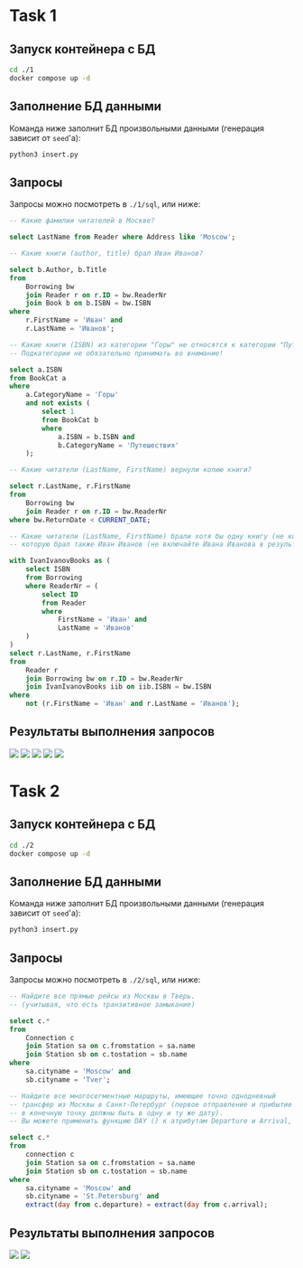 # Task 1

## Запуск контейнера с БД

```bash
cd ./1
docker compose up -d
```

## Заполнение БД данными

Команда ниже заполнит БД произвольными данными (генерация зависит от `seed`'a):

```bash
python3 insert.py
```

## Запросы

Запросы можно посмотреть в `./1/sql`, или ниже:

```sql
-- Какие фамилии читателей в Москве?

select LastName from Reader where Address like 'Moscow';
```
```sql
-- Какие книги (author, title) брал Иван Иванов?

select b.Author, b.Title
from
    Borrowing bw
    join Reader r on r.ID = bw.ReaderNr
    join Book b on b.ISBN = bw.ISBN
where
    r.FirstName = 'Иван' and
    r.LastName = 'Иванов';
```
```sql
-- Какие книги (ISBN) из категории "Горы" не относятся к категории "Путешествия"?
-- Подкатегории не обязательно принимать во внимание!

select a.ISBN
from BookCat a
where
    a.CategoryName = 'Горы'
    and not exists (
        select 1
        from BookCat b
        where
            a.ISBN = b.ISBN and
            b.CategoryName = 'Путешествия'
    );
```
```sql
-- Какие читатели (LastName, FirstName) вернули копию книги?

select r.LastName, r.FirstName
from
    Borrowing bw
    join Reader r on r.ID = bw.ReaderNr
where bw.ReturnDate < CURRENT_DATE;
```
```sql
-- Какие читатели (LastName, FirstName) брали хотя бы одну книгу (не копию),
-- которую брал также Иван Иванов (не включайте Ивана Иванова в результат)?

with IvanIvanovBooks as (
    select ISBN
    from Borrowing
    where ReaderNr = (
        select ID
        from Reader
        where
            FirstName = 'Иван' and
            LastName = 'Иванов'
    )
)
select r.LastName, r.FirstName
from
    Reader r
    join Borrowing bw on r.ID = bw.ReaderNr
    join IvanIvanovBooks iib on iib.ISBN = bw.ISBN
where
    not (r.FirstName = 'Иван' and r.LastName = 'Иванов');
```

## Результаты выполнения запросов

![](./images/1a.png)
![](./images/1b.png)
![](./images/1c.png)
![](./images/1d.png)
![](./images/1e.png)

# Task 2

## Запуск контейнера с БД

```bash
cd ./2
docker compose up -d
```

## Заполнение БД данными

Команда ниже заполнит БД произвольными данными (генерация зависит от `seed`'a):

```bash
python3 insert.py
```

## Запросы

Запросы можно посмотреть в `./2/sql`, или ниже:

```sql
-- Найдите все прямые рейсы из Москвы в Тверь.
-- (учитывая, что есть транзитивное замыкание)

select c.*
from
    Connection c
    join Station sa on c.fromstation = sa.name
    join Station sb on c.tostation = sb.name
where
    sa.cityname = 'Moscow' and
    sb.cityname = 'Tver';
```

```sql
-- Найдите все многосегментные маршруты, имеющие точно однодневный
-- трансфер из Москвы в Санкт-Петербург (первое отправление и прибытие
-- в конечную точку должны быть в одну и ту же дату).
-- Вы можете применить функцию DAY () к атрибутам Departure и Arrival, чтобы определить дату.

select c.*
from
    connection c
    join Station sa on c.fromstation = sa.name
    join Station sb on c.tostation = sb.name
where
    sa.cityname = 'Moscow' and
    sb.cityname = 'St.Petersburg' and
    extract(day from c.departure) = extract(day from c.arrival);
```

## Результаты выполнения запросов

![](./images/2a.png)
![](./images/2b.png)